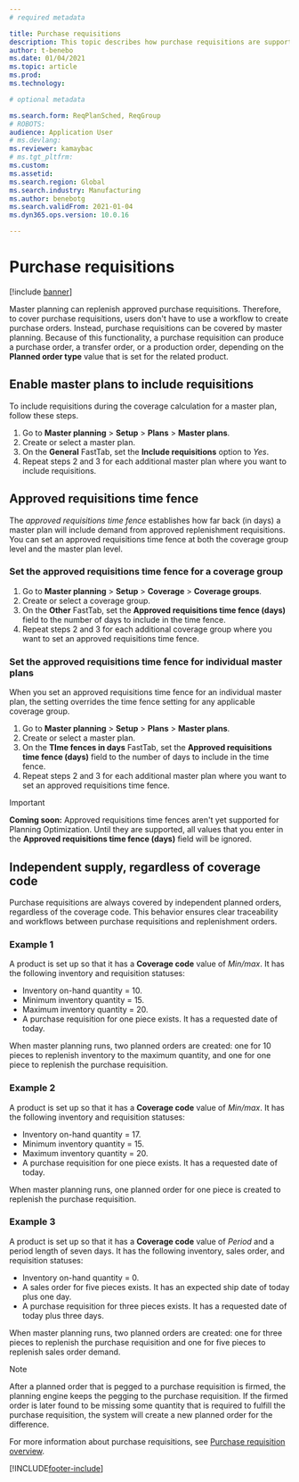 ```yaml
---
# required metadata

title: Purchase requisitions
description: This topic describes how purchase requisitions are supported in Planning Optimization.
author: t-benebo
ms.date: 01/04/2021
ms.topic: article
ms.prod: 
ms.technology: 

# optional metadata

ms.search.form: ReqPlanSched, ReqGroup
# ROBOTS: 
audience: Application User
# ms.devlang: 
ms.reviewer: kamaybac
# ms.tgt_pltfrm: 
ms.custom: 
ms.assetid: 
ms.search.region: Global
ms.search.industry: Manufacturing
ms.author: benebotg
ms.search.validFrom: 2021-01-04
ms.dyn365.ops.version: 10.0.16

---
```

# Purchase requisitions

[!include [banner](../../includes/banner.md)]

Master planning can replenish approved purchase requisitions. Therefore, to cover purchase requisitions, users don't have to use a workflow to create purchase orders. Instead, purchase requisitions can be covered by master planning. Because of this functionality, a purchase requisition can produce a purchase order, a transfer order, or a production order, depending on the **Planned order type** value that is set for the related product.

## Enable master plans to include requisitions

To include requisitions during the coverage calculation for a master plan, follow these steps.

1. Go to **Master planning** \> **Setup** \> **Plans** \> **Master plans**.
1. Create or select a master plan.
1. On the **General** FastTab, set the **Include requisitions** option to *Yes*.
1. Repeat steps 2 and 3 for each additional master plan where you want to include requisitions.

## Approved requisitions time fence

The *approved requisitions time fence* establishes how far back (in days) a master plan will include demand from approved replenishment requisitions. You can set an approved requisitions time fence at both the coverage group level and the master plan level.

### Set the approved requisitions time fence for a coverage group

1. Go to **Master planning** \> **Setup** \> **Coverage** \> **Coverage groups**.
1. Create or select a coverage group.
1. On the **Other** FastTab, set the **Approved requisitions time fence (days)** field to the number of days to include in the time fence.
1. Repeat steps 2 and 3 for each additional coverage group where you want to set an approved requisitions time fence.

### Set the approved requisitions time fence for individual master plans

When you set an approved requisitions time fence for an individual master plan, the setting overrides the time fence setting for any applicable coverage group.

1. Go to **Master planning** \> **Setup** \> **Plans** \> **Master plans**.
1. Create or select a master plan.
1. On the **TIme fences in days** FastTab, set the **Approved requisitions time fence (days)** field to the number of days to include in the time fence.
1. Repeat steps 2 and 3 for each additional master plan where you want to set an approved requisitions time fence.

> [!IMPORTANT]
> **Coming soon:** Approved requisitions time fences aren't yet supported for Planning Optimization. Until they are supported, all values that you enter in the **Approved requisitions time fence (days)** field will be ignored.

## Independent supply, regardless of coverage code

Purchase requisitions are always covered by independent planned orders, regardless of the coverage code. This behavior ensures clear traceability and workflows between purchase requisitions and replenishment orders.

### Example 1

A product is set up so that it has a **Coverage code** value of *Min/max*. It has the following inventory and requisition statuses:

- Inventory on-hand quantity = 10.
- Minimum inventory quantity = 15.
- Maximum inventory quantity = 20.
- A purchase requisition for one piece exists. It has a requested date of today.

When master planning runs, two planned orders are created: one for 10 pieces to replenish inventory to the maximum quantity, and one for one piece to replenish the purchase requisition.

### Example 2

A product is set up so that it has a **Coverage code** value of *Min/max*. It has the following inventory and requisition statuses:

- Inventory on-hand quantity = 17.
- Minimum inventory quantity = 15.
- Maximum inventory quantity = 20.
- A purchase requisition for one piece exists. It has a requested date of today.

When master planning runs, one planned order for one piece is created to replenish the purchase requisition.

### Example 3

A product is set up so that it has a **Coverage code** value of *Period* and a period length of seven days. It has the following inventory, sales order, and requisition statuses:

- Inventory on-hand quantity = 0.
- A sales order for five pieces exists. It has an expected ship date of today plus one day.
- A purchase requisition for three pieces exists. It has a requested date of today plus three days.

When master planning runs, two planned orders are created: one for three pieces to replenish the purchase requisition and one for five pieces to replenish sales order demand.

> [!NOTE]
> After a planned order that is pegged to a purchase requisition is firmed, the planning engine keeps the pegging to the purchase requisition. If the firmed order is later found to be missing some quantity that is required to fulfill the purchase requisition, the system will create a new planned order for the difference.

For more information about purchase requisitions, see [Purchase requisition overview](../../procurement/purchase-requisitions-overview.md).


[!INCLUDE[footer-include](../../../includes/footer-banner.md)]